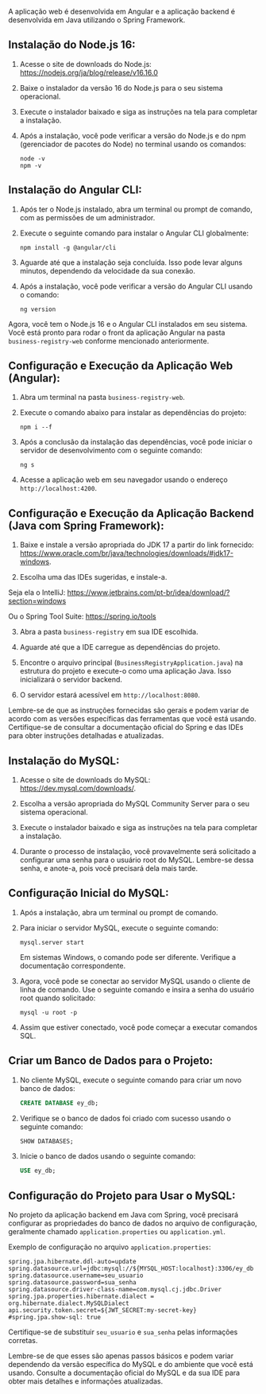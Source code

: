 A aplicação web é desenvolvida em Angular e a aplicação backend é desenvolvida em Java utilizando o Spring Framework.

## Instalação do Node.js 16:

1. Acesse o site de downloads do Node.js: https://nodejs.org/ja/blog/release/v16.16.0

2. Baixe o instalador da versão 16 do Node.js para o seu sistema operacional.

3. Execute o instalador baixado e siga as instruções na tela para completar a instalação.

4. Após a instalação, você pode verificar a versão do Node.js e do npm (gerenciador de pacotes do Node) no terminal usando os comandos:

   ```
   node -v
   npm -v
   ```

## Instalação do Angular CLI:

1. Após ter o Node.js instalado, abra um terminal ou prompt de comando, com as permissões de um administrador.

2. Execute o seguinte comando para instalar o Angular CLI globalmente:

   ```
   npm install -g @angular/cli
   ```

3. Aguarde até que a instalação seja concluída. Isso pode levar alguns minutos, dependendo da velocidade da sua conexão.

4. Após a instalação, você pode verificar a versão do Angular CLI usando o comando:

   ```
   ng version
   ```

Agora, você tem o Node.js 16 e o Angular CLI instalados em seu sistema. Você está pronto para rodar o front da aplicação Angular na pasta `business-registry-web` conforme mencionado anteriormente.

## Configuração e Execução da Aplicação Web (Angular):

1. Abra um terminal na pasta `business-registry-web`.
2. Execute o comando abaixo para instalar as dependências do projeto:

   ```
   npm i --f
   ```

3. Após a conclusão da instalação das dependências, você pode iniciar o servidor de desenvolvimento com o seguinte comando:

   ```
   ng s
   ```

4. Acesse a aplicação web em seu navegador usando o endereço `http://localhost:4200`.

## Configuração e Execução da Aplicação Backend (Java com Spring Framework):

1. Baixe e instale a versão apropriada do JDK 17 a partir do link fornecido: https://www.oracle.com/br/java/technologies/downloads/#jdk17-windows.

2. Escolha uma das IDEs sugeridas, e instale-a.

Seja ela o IntelliJ:
https://www.jetbrains.com/pt-br/idea/download/?section=windows

Ou o Spring Tool Suite:
https://spring.io/tools

3. Abra a pasta `business-registry` em sua IDE escolhida.

4. Aguarde até que a IDE carregue as dependências do projeto.

5. Encontre o arquivo principal (`BusinessRegistryApplication.java`) na estrutura do projeto e execute-o como uma aplicação Java. Isso inicializará o servidor backend.

6. O servidor estará acessível em `http://localhost:8080`.

Lembre-se de que as instruções fornecidas são gerais e podem variar de acordo com as versões específicas das ferramentas que você está usando. Certifique-se de consultar a documentação oficial do Spring e das IDEs para obter instruções detalhadas e atualizadas.

## Instalação do MySQL:

1. Acesse o site de downloads do MySQL: https://dev.mysql.com/downloads/.

2. Escolha a versão apropriada do MySQL Community Server para o seu sistema operacional.

3. Execute o instalador baixado e siga as instruções na tela para completar a instalação.

4. Durante o processo de instalação, você provavelmente será solicitado a configurar uma senha para o usuário root do MySQL. Lembre-se dessa senha, e anote-a, pois você precisará dela mais tarde.

## Configuração Inicial do MySQL:

1. Após a instalação, abra um terminal ou prompt de comando.

2. Para iniciar o servidor MySQL, execute o seguinte comando:

   ```
   mysql.server start
   ```

   Em sistemas Windows, o comando pode ser diferente. Verifique a documentação correspondente.

3. Agora, você pode se conectar ao servidor MySQL usando o cliente de linha de comando. Use o seguinte comando e insira a senha do usuário root quando solicitado:

   ```
   mysql -u root -p
   ```

4. Assim que estiver conectado, você pode começar a executar comandos SQL.

## Criar um Banco de Dados para o Projeto:

1. No cliente MySQL, execute o seguinte comando para criar um novo banco de dados:

   ```sql
   CREATE DATABASE ey_db;
   ```

2. Verifique se o banco de dados foi criado com sucesso usando o seguinte comando:

   ```sql
   SHOW DATABASES;
   ```

3. Inicie o banco de dados usando o seguinte comando:

   ```sql
   USE ey_db;
   ```

## Configuração do Projeto para Usar o MySQL:

No projeto da aplicação backend em Java com Spring, você precisará configurar as propriedades do banco de dados no arquivo de configuração, geralmente chamado `application.properties` ou `application.yml`.

Exemplo de configuração no arquivo `application.properties`:

```properties
spring.jpa.hibernate.ddl-auto=update
spring.datasource.url=jdbc:mysql://${MYSQL_HOST:localhost}:3306/ey_db
spring.datasource.username=seu_usuario
spring.datasource.password=sua_senha
spring.datasource.driver-class-name=com.mysql.cj.jdbc.Driver
spring.jpa.properties.hibernate.dialect = org.hibernate.dialect.MySQLDialect
api.security.token.secret=${JWT_SECRET:my-secret-key}
#spring.jpa.show-sql: true
```

Certifique-se de substituir `seu_usuario` e `sua_senha` pelas informações corretas.

Lembre-se de que esses são apenas passos básicos e podem variar dependendo da versão específica do MySQL e do ambiente que você está usando. Consulte a documentação oficial do MySQL e da sua IDE para obter mais detalhes e informações atualizadas.
